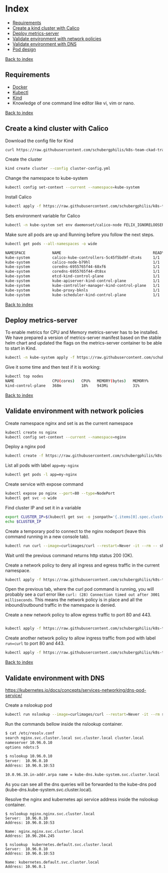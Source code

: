 <a name="index"></a>
# Index

* [ Requirements ](#requirements)
* [ Create a kind cluster with Calico ](#create)
* [ Deploy metrics-server ](#metrics-server)
* [ Validate environment with network policies ](#test-environment)
* [ Validate environment with DNS ](#dns-environment)
* [ Pod design ](#pod-design)

<a name="requirements"></a>
[ Back to index ](#index)
## Requirements
* [Docker](https://docs.docker.com/install/#supported-platforms)
* [Kubectl](https://kubernetes.io/docs/tasks/tools/install-kubectl/)
* [Kind](https://kind.sigs.k8s.io/docs/user/quick-start/)
* Knowledge of one command line editor like vi, vim or nano.


<a name="create"></a>
[ Back to index ](#index)
## Create a kind cluster with Calico

Download the config file for Kind

```sh
curl https://raw.githubusercontent.com/schubergphilis/k8s-team-ckad-training/master/cluster-config.yml --silent --output cluster-config.yml
```

Create the cluster

```sh
kind create cluster --config cluster-config.yml
```
Change the namespace to kube-system

```sh
kubectl config set-context --current --namespace=kube-system
```

Install Calico

```sh
kubectl apply -f https://raw.githubusercontent.com/schubergphilis/k8s-team-ckad-training/master/calico.yml
```

Sets environment variable for Calico

```sh
kubectl -n kube-system set env daemonset/calico-node FELIX_IGNORELOOSERPF=true
```

Make sure all pods are up and Running before you follow the next steps.

```sh
kubectl get pods --all-namespaces -o wide

NAMESPACE            NAME                                         READY   STATUS    RESTARTS   AGE     IP             NODE                 NOMINATED NODE   READINESS GATES
kube-system          calico-kube-controllers-5c45f5bd9f-dtx4s     1/1     Running   0          2m31s   192.168.82.1   kind-control-plane   <none>           <none>
kube-system          calico-node-b79hl                            1/1     Running   0          2m30s   172.17.0.2     kind-control-plane   <none>           <none>
kube-system          coredns-6955765f44-68xf6                     1/1     Running   0          2m31s   192.168.82.2   kind-control-plane   <none>           <none>
kube-system          coredns-6955765f44-dt8sx                     1/1     Running   0          2m30s   192.168.82.4   kind-control-plane   <none>           <none>
kube-system          etcd-kind-control-plane                      1/1     Running   0          2m43s   172.17.0.2     kind-control-plane   <none>           <none>
kube-system          kube-apiserver-kind-control-plane            1/1     Running   0          2m43s   172.17.0.2     kind-control-plane   <none>           <none>
kube-system          kube-controller-manager-kind-control-plane   1/1     Running   0          2m43s   172.17.0.2     kind-control-plane   <none>           <none>
kube-system          kube-proxy-bknls                             1/1     Running   0          2m30s   172.17.0.2     kind-control-plane   <none>           <none>
kube-system          kube-scheduler-kind-control-plane            1/1     Running   0          2m43s   172.17.0.2     kind-control-plane   <none>           <none>
```
<a name="metrics-server"></a>
[ Back to index ](#index)
## Deploy metrics-server

To enable metrics for CPU and Memory metrics-server has to be installed.
We have prepared a version of metrics-server manifest based on the stable helm chart and updated the flags on the metrics-server container to be able to start in Kind.

```bash
kubectl -n kube-system apply -f https://raw.githubusercontent.com/schubergphilis/k8s-team-ckad-training/master/metrics-server.yml
```

Give it some time and then test if it is working:

```bash
kubectl top nodes
NAME                 CPU(cores)   CPU%   MEMORY(bytes)   MEMORY%
kind-control-plane   368m         18%    943Mi           31%

```

<a name="test-environment"></a>
[ Back to index ](#index)

## Validate environment with network policies

Create namespace nginx and set is as the current namespace

```sh
kubectl create ns nginx
kubectl config set-context --current --namespace=nginx
```

Deploy a nginx pod

```sh
kubectl create -f https://raw.githubusercontent.com/schubergphilis/k8s-team-ckad-training/master/pod-nginx.yml
```

List all pods with label `app=my-nginx`

```sh
kubectl get pods -l app=my-nginx
```

Create service with expose command

```sh
kubectl expose po nginx --port=80 --type=NodePort
kubectl get svc -o wide
```

Find cluster IP and set it in a variable

```sh
export CLUSTER_IP=$(kubectl get svc -o jsonpath='{.items[0].spec.clusterIP}')
echo $CLUSTER_IP
```

Create a temporary pod to connect to the nginx nodeport (leave this command running in a new console tab).

```sh
kubectl run curl --image=curlimages/curl --restart=Never -it --rm -- sh -c "while true; do curl --connect-timeout 3 -I ${CLUSTER_IP}:80 && sleep 1 ; done"
```

Wait until the previous command returns http status 200 (OK).

Create a network policy to deny all ingress and egress traffic in the current namespace.

```sh
kubectl apply -f https://raw.githubusercontent.com/schubergphilis/k8s-team-ckad-training/master/networkPolicy-default-deny.yml
```

Open the previous tab, where the curl pod command is running, you will probably see a curl error like `curl: (28) Connection timed out after 3001 milliseconds`. This means the network policy is in place and all the inbound/outbound traffic in the namespace is denied.

Create a new network policy to allow egress traffic to port 80 and 443.

```sh

kubectl apply -f https://raw.githubusercontent.com/schubergphilis/k8s-team-ckad-training/master/networkPolicy-allow-egress-http.yml
```

Create another network policy to allow ingress traffic from pod with label `run=curl` to port 80 and 443.

```sh
kubectl apply -f https://raw.githubusercontent.com/schubergphilis/k8s-team-ckad-training/master/networkPolicy-allow-ingress-http-from-curlpod.yml
```
<a name="dns-environment"></a>
[ Back to index ](#index)
## Validate environment with DNS

<https://kubernetes.io/docs/concepts/services-networking/dns-pod-service/>

Create a nslookup pod

```sh
kubectl run nslookup --image=curlimages/curl --restart=Never -it --rm sh
```

Run the commands bellow inside the nslookup container.

```sh
$ cat /etc/resolv.conf
search nginx.svc.cluster.local svc.cluster.local cluster.local
nameserver 10.96.0.10
options ndots:5

$ nslookup 10.96.0.10
Server:  10.96.0.10
Address: 10.96.0.10:53

10.0.96.10.in-addr.arpa name = kube-dns.kube-system.svc.cluster.local

```

As you can see all the dns queries will be forwarded to the kube-dns pod (kube-dns.kube-system.svc.cluster.local).

Resolve the nginx and kubernetes api service address inside the nslookup container.

```
$ nslookup nginx.nginx.svc.cluster.local
Server:  10.96.0.10
Address: 10.96.0.10:53

Name: nginx.nginx.svc.cluster.local
Address: 10.96.204.245

$ nslookup  kubernetes.default.svc.cluster.local
Server:  10.96.0.10
Address: 10.96.0.10:53

Name: kubernetes.default.svc.cluster.local
Address: 10.96.0.1
```
